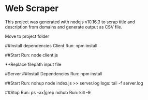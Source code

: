 # Web Scraper

This project was generated with nodejs v10.16.3 to scrap title and description from domains and generate output as CSV file.

Move to project folder

##Install dependencies Client
Run: npm install

##Start
Run: node client.js <filePath> 

**Replace filepath input file

#Server
##Install Dependencies
Run: npm install

##Start
Run: nohup node index.js >> server.log
logs: tail -f server.log

##Stop
Run: ps -ax|grep nohub
Run: kill -9 <pid>